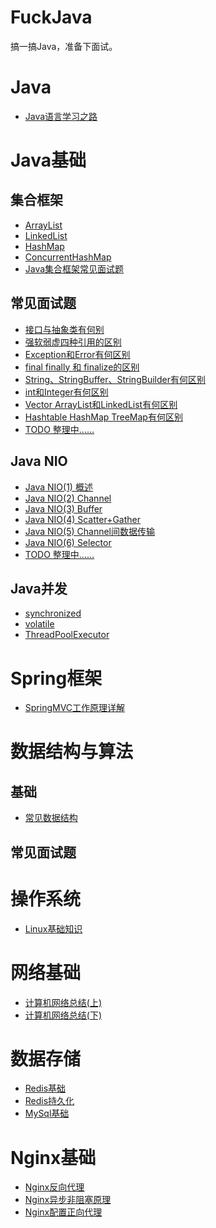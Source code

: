 # FuckJava
搞一搞Java，准备下面试。

# Java
- [Java语言学习之路](Java基础/Java学习之路.md)

# Java基础
## 集合框架
- [ArrayList](Java基础/ArrayList.md)
- [LinkedList](Java基础/LinkedList.md)
- [HashMap](Java基础/HashMap.md)
- [ConcurrentHashMap](Java基础/ConcurrentHashMap.md)
- [Java集合框架常见面试题](Java基础/Java集合框架常见面试题.md)

## 常见面试题
- [接口与抽象类有何别](Java基础/接口和抽象类有何区别.md)
- [强软弱虚四种引用的区别](Java基础/强、软、弱、虚四种引用的区别.md)
- [Exception和Error有何区别](Java基础/Exception和Error有何区别.md)
- [final finally 和 finalize的区别](Java基础/final、finally、finalize有何区别.md)
- [String、StringBuffer、StringBuilder有何区别](Java基础/String%20StringBuffer%20StringBuilder区别.md)
- [int和Integer有何区别](Java基础/int和Integer有何区别.md)
- [Vector ArrayList和LinkedList有何区别](Java基础/Vector%20ArrayList%20LinkedList有何区别.md)
- [Hashtable HashMap TreeMap有何区别](Java基础/Hashtable%20HashMap%20TreeMap有何区别.md)
- [TODO 整理中……]()

## Java NIO
- [Java NIO(1) 概述](Java基础/NIO/NIO-summary.md)
- [Java NIO(2) Channel](Java基础/NIO/NIO-Channel.md)
- [Java NIO(3) Buffer](Java基础/NIO/NIO-Buffer.md)
- [Java NIO(4) Scatter+Gather](Java基础/NIO/NIO-Scatter&Gather.md)
- [Java NIO(5) Channel间数据传输](Java基础/NIO/NIO-Channel间数据传输.md)
- [Java NIO(6) Selector](Java基础/NIO/NIO-Selector.md)
- [TODO 整理中……]()


## Java并发
- [synchronized](Java基础/synchronized.md)
- [volatile](Java基础/volatile.md)
- [ThreadPoolExecutor](Java基础/ThreadPoolExecutor.md)


# Spring框架
- [SpringMVC工作原理详解](Spring框架/SpringMVC%20工作原理详解.md)

# 数据结构与算法
## 基础
- [常见数据结构](面试算法/常见数据结构.md)

## 常见面试题


# 操作系统
- [Linux基础知识](操作系统/Linux基础知识.md)


# 网络基础
- [计算机网络总结(上)](网络相关/计算机网络总结(上).md)
- [计算机网络总结(下)](网络相关/计算机网络总结(下).md)


# 数据存储
- [Redis基础](数据存储/Redis/Redis.md)
- [Redis持久化](数据存储/Redis/Redis持久化.md)
- [MySql基础](数据存储/MySql/MySQL.md)


# Nginx基础
- [Nginx反向代理](Nginx/Nginx反向代理.md)
- [Nginx异步非阻塞原理](Nginx/Nginx的异步非阻塞.md)
- [Nginx配置正向代理](Nginx/Nginx配置正向代理.md)


